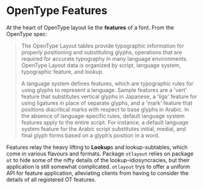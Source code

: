 # OpenType Features

At the heart of OpenType layout lie the **features** of a font. From the OpenType spec:

> The OpenType Layout tables provide typographic information for properly positioning and substituting
> glyphs, operations that are required for accurate typography in many language environments.
> OpenType Layout data is organized by script, language system, typographic feature, and lookup.
> 
> A language system defines features, which are typographic rules for using glyphs to represent a language.
> Sample features are a 'vert' feature that substitutes vertical glyphs in Japanese, a 'liga' feature for
> using ligatures in place of separate glyphs, and a 'mark' feature that positions diacritical marks with
> respect to base glyphs in Arabic. In the absence of language-specific rules, default
> language system features apply to the entire script. For instance, a default language system feature for
> the Arabic script substitutes initial, medial, and final glyph forms based on a glyph’s position in a
> word.

Features relay the heavy lifting to **Lookup**s and lookup-subtables, which come in various flavours
and formats. Package `otlayout` relies on package `ot` to hide some of the nifty details of the
lookup-idiosyncracies, but their application is still somewhat complicated. `otlayout` trys to offer a
uniform API for feature application, alleviating clients from having to consider the details of
all registered OT features.

